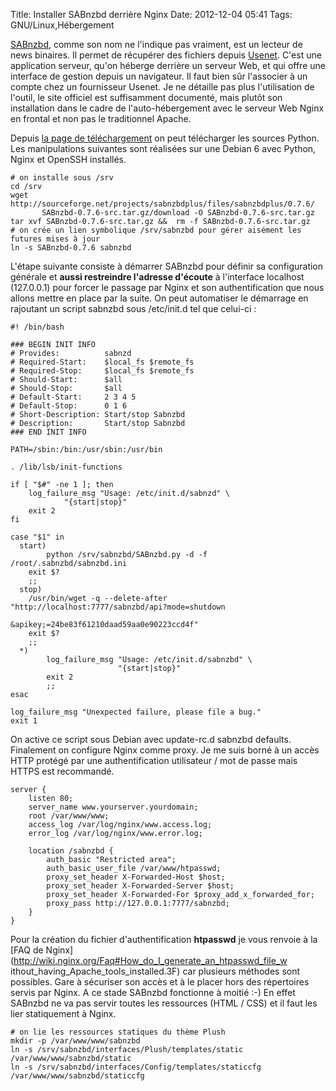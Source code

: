 Title: Installer SABnzbd derrière Nginx
Date: 2012-12-04 05:41
Tags: GNU/Linux,Hébergement


 [SABnzbd](http://sabnzbd.org/), comme son nom ne l'indique pas vraiment, est un
lecteur de news binaires. Il permet de récupérer des fichiers depuis
[Usenet](http://fr.wikipedia.org/wiki/Usenet). C'est une application serveur,
qu'on héberge derrière un serveur Web, et qui offre une interface de gestion
depuis un navigateur. Il faut bien sûr l'associer à un compte chez un
fournisseur Usenet. Je ne détaille pas plus l'utilisation de l'outil, le site
officiel est suffisamment documenté, mais plutôt son installation dans le
cadre de l'auto-hébergement avec le serveur Web Nginx en frontal et non pas le
traditionnel Apache.

Depuis [la page de téléchargement](http://sabnzbd.org/download/) on peut
télécharger les sources Python. Les manipulations suivantes sont réalisées
sur une Debian 6 avec Python, Nginx et OpenSSH installés.

    
    # on installe sous /srv
    cd /srv
    wget http://sourceforge.net/projects/sabnzbdplus/files/sabnzbdplus/0.7.6/
           SABnzbd-0.7.6-src.tar.gz/download -O SABnzbd-0.7.6-src.tar.gz
    tar xvf SABnzbd-0.7.6-src.tar.gz &&  rm -f SABnzbd-0.7.6-src.tar.gz
    # on crée un lien symbolique /srv/sabnzbd pour gérer aisément les futures mises à jour
    ln -s SABnzbd-0.7.6 sabnzbd
    
L'étape suivante consiste à démarrer SABnzbd pour définir sa configuration
générale et **aussi restreindre l'adresse d'écoute** à l'interface localhost
(127.0.0.1) pour forcer le passage par Nginx et son authentification que nous
allons mettre en place par la suite. On peut automatiser le démarrage en
rajoutant un script sabnzbd sous /etc/init.d tel que celui-ci :

    
    #! /bin/bash
    
    ### BEGIN INIT INFO
    # Provides:          sabnzd
    # Required-Start:    $local_fs $remote_fs
    # Required-Stop:     $local_fs $remote_fs
    # Should-Start:      $all
    # Should-Stop:       $all
    # Default-Start:     2 3 4 5
    # Default-Stop:      0 1 6
    # Short-Description: Start/stop Sabnzbd
    # Description:       Start/stop Sabnzbd
    ### END INIT INFO
    
    PATH=/sbin:/bin:/usr/sbin:/usr/bin
    
    . /lib/lsb/init-functions
    
    if [ "$#" -ne 1 ]; then
    	log_failure_msg "Usage: /etc/init.d/sabnzd" \
    			"{start|stop}"
    	exit 2
    fi
    
    case "$1" in
      start)
            python /srv/sabnzbd/SABnzbd.py -d -f /root/.sabnzbd/sabnzbd.ini
    	exit $?
    	;;
      stop)
      	/usr/bin/wget -q --delete-after "http://localhost:7777/sabnzbd/api?mode=shutdown
      	                                   &apikey;=24be83f61210daad59aa0e90223ccd4f"
    	exit $?
    	;;
      *)
            log_failure_msg "Usage: /etc/init.d/sabnzbd" \
                            "{start|stop}"
            exit 2
            ;;
    esac
    
    log_failure_msg "Unexpected failure, please file a bug."
    exit 1
    
    
On active ce script sous Debian avec update-rc.d sabnzbd defaults. Finalement on
configure Nginx comme proxy. Je me suis borné à un accès HTTP protégé par
une authentification utilisateur / mot de passe mais HTTPS est recommandé.

    
    server {
        listen 80;
        server_name www.yourserver.yourdomain;
        root /var/www/www;
        access_log /var/log/nginx/www.access.log;
        error_log /var/log/nginx/www.error.log;
    
        location /sabnzbd {
            auth_basic "Restricted area";
            auth_basic_user_file /var/www/htpasswd;
            proxy_set_header X-Forwarded-Host $host;
            proxy_set_header X-Forwarded-Server $host;
            proxy_set_header X-Forwarded-For $proxy_add_x_forwarded_for; 
            proxy_pass http://127.0.0.1:7777/sabnzbd;
        }
    }
    
Pour la création du fichier d'authentification **htpasswd** je vous renvoie à
la [FAQ de Nginx](http://wiki.nginx.org/Faq#How_do_I_generate_an_htpasswd_file_w
ithout_having_Apache_tools_installed.3F) car plusieurs méthodes sont possibles.
Gare à sécuriser son accès et à le placer hors des répertoires servis par
Nginx. A ce stade SABnzbd fonctionne à moitié :-) En effet SABnzbd ne va pas
servir toutes les ressources (HTML / CSS) et il faut les lier statiquement à
Nginx.

    
    # on lie les ressources statiques du thème Plush 
    mkdir -p /var/www/www/sabnzbd
    ln -s /srv/sabnzbd/interfaces/Plush/templates/static /var/www/www/sabnzbd/static
    ln -s /srv/sabnzbd/interfaces/Config/templates/staticcfg /var/www/www/sabnzbd/staticcfg
    

